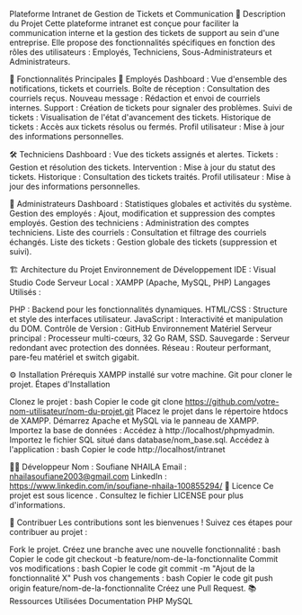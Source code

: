 Plateforme Intranet de Gestion de Tickets et Communication
📄 Description du Projet
Cette plateforme intranet est conçue pour faciliter la communication interne et la gestion des tickets de support au sein d'une entreprise. Elle propose des fonctionnalités spécifiques en fonction des rôles des utilisateurs : Employés, Techniciens, Sous-Administrateurs et Administrateurs.

🚀 Fonctionnalités Principales
👥 Employés
Dashboard : Vue d'ensemble des notifications, tickets et courriels.
Boîte de réception : Consultation des courriels reçus.
Nouveau message : Rédaction et envoi de courriels internes.
Support : Création de tickets pour signaler des problèmes.
Suivi de tickets : Visualisation de l'état d'avancement des tickets.
Historique de tickets : Accès aux tickets résolus ou fermés.
Profil utilisateur : Mise à jour des informations personnelles. 

🛠️ Techniciens
Dashboard : Vue des tickets assignés et alertes.
Tickets : Gestion et résolution des tickets.
Intervention : Mise à jour du statut des tickets.
Historique : Consultation des tickets traités.
Profil utilisateur : Mise à jour des informations personnelles.

🔧 Administrateurs
Dashboard : Statistiques globales et activités du système.
Gestion des employés : Ajout, modification et suppression des comptes employés.
Gestion des techniciens : Administration des comptes techniciens.
Liste des courriels : Consultation et filtrage des courriels échangés.
Liste des tickets : Gestion globale des tickets (suppression et suivi).

🏗️ Architecture du Projet
Environnement de Développement
IDE : Visual Studio Code
Serveur Local : XAMPP (Apache, MySQL, PHP)
Langages Utilisés :

PHP : Backend pour les fonctionnalités dynamiques.
HTML/CSS : Structure et style des interfaces utilisateur.
JavaScript : Interactivité et manipulation du DOM.
Contrôle de Version : GitHub
Environnement Matériel
Serveur principal : Processeur multi-cœurs, 32 Go RAM, SSD.
Sauvegarde : Serveur redondant avec protection des données.
Réseau : Routeur performant, pare-feu matériel et switch gigabit.

⚙️ Installation
Prérequis
XAMPP installé sur votre machine.
Git pour cloner le projet.
Étapes d'Installation

Clonez le projet :
bash
Copier le code
git clone https://github.com/votre-nom-utilisateur/nom-du-projet.git
Placez le projet dans le répertoire htdocs de XAMPP.
Démarrez Apache et MySQL via le panneau de XAMPP.
Importez la base de données :
Accédez à http://localhost/phpmyadmin.
Importez le fichier SQL situé dans database/nom_base.sql.
Accédez à l'application :
bash
Copier le code
http://localhost/intranet

🧑‍💻 Développeur
Nom : Soufiane NHAILA
Email : nhailasoufiane2003@gmail.com
LinkedIn : https://www.linkedin.com/in/soufiane-nhaila-100855294/
📜 Licence
Ce projet est sous licence . Consultez le fichier LICENSE pour plus d'informations.

🤝 Contribuer
Les contributions sont les bienvenues ! Suivez ces étapes pour contribuer au projet :

Fork le projet.
Créez une branche avec une nouvelle fonctionnalité :
bash
Copier le code
git checkout -b feature/nom-de-la-fonctionnalite
Commit vos modifications :
bash
Copier le code
git commit -m "Ajout de la fonctionnalité X"
Push vos changements :
bash
Copier le code
git push origin feature/nom-de-la-fonctionnalite
Créez une Pull Request.
📚 Ressources Utilisées
Documentation PHP
MySQL

